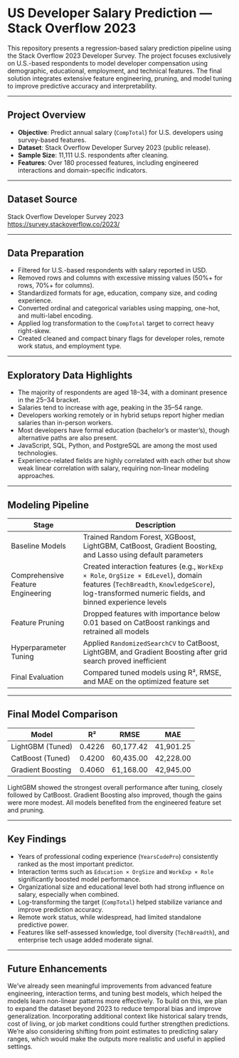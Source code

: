 # US Developer Salary Prediction — Stack Overflow 2023

This repository presents a regression-based salary prediction pipeline using the Stack Overflow 2023 Developer Survey. The project focuses exclusively on U.S.-based respondents to model developer compensation using demographic, educational, employment, and technical features. The final solution integrates extensive feature engineering, pruning, and model tuning to improve predictive accuracy and interpretability.

---

## Project Overview

- **Objective**: Predict annual salary (`CompTotal`) for U.S. developers using survey-based features.
- **Dataset**: Stack Overflow Developer Survey 2023 (public release).
- **Sample Size**: 11,111 U.S. respondents after cleaning.
- **Features**: Over 180 processed features, including engineered interactions and domain-specific indicators.

---

## Dataset Source

Stack Overflow Developer Survey 2023  
https://survey.stackoverflow.co/2023/

---

## Data Preparation

- Filtered for U.S.-based respondents with salary reported in USD.
- Removed rows and columns with excessive missing values (50%+ for rows, 70%+ for columns).
- Standardized formats for age, education, company size, and coding experience.
- Converted ordinal and categorical variables using mapping, one-hot, and multi-label encoding.
- Applied log transformation to the `CompTotal` target to correct heavy right-skew.
- Created cleaned and compact binary flags for developer roles, remote work status, and employment type.

---

## Exploratory Data Highlights

- The majority of respondents are aged 18–34, with a dominant presence in the 25–34 bracket.
- Salaries tend to increase with age, peaking in the 35–54 range.
- Developers working remotely or in hybrid setups report higher median salaries than in-person workers.
- Most developers have formal education (bachelor’s or master’s), though alternative paths are also present.
- JavaScript, SQL, Python, and PostgreSQL are among the most used technologies.
- Experience-related fields are highly correlated with each other but show weak linear correlation with salary, requiring non-linear modeling approaches.

---

## Modeling Pipeline

| Stage                          | Description                                                                 |
|-------------------------------|-----------------------------------------------------------------------------|
| Baseline Models               | Trained Random Forest, XGBoost, LightGBM, CatBoost, Gradient Boosting, and Lasso using default parameters |
| Comprehensive Feature Engineering | Created interaction features (e.g., `WorkExp × Role`, `OrgSize × EdLevel`), domain features (`TechBreadth`, `KnowledgeScore`), log-transformed numeric fields, and binned experience levels |
| Feature Pruning               | Dropped features with importance below 0.01 based on CatBoost rankings and retrained all models |
| Hyperparameter Tuning         | Applied `RandomizedSearchCV` to CatBoost, LightGBM, and Gradient Boosting after grid search proved inefficient |
| Final Evaluation              | Compared tuned models using R², RMSE, and MAE on the optimized feature set |

---

## Final Model Comparison

| Model               | R²     | RMSE        | MAE         |
|---------------------|--------|-------------|-------------|
| LightGBM (Tuned)    | 0.4226 | 60,177.42   | 41,901.25   |
| CatBoost (Tuned)    | 0.4200 | 60,435.00   | 42,228.00   |
| Gradient Boosting   | 0.4060 | 61,168.00   | 42,945.00   |

LightGBM showed the strongest overall performance after tuning, closely followed by CatBoost. Gradient Boosting also improved, though the gains were more modest. All models benefited from the engineered feature set and pruning.

---

## Key Findings

- Years of professional coding experience (`YearsCodePro`) consistently ranked as the most important predictor.
- Interaction terms such as `Education × OrgSize` and `WorkExp × Role` significantly boosted model performance.
- Organizational size and educational level both had strong influence on salary, especially when combined.
- Log-transforming the target (`CompTotal`) helped stabilize variance and improve prediction accuracy.
- Remote work status, while widespread, had limited standalone predictive power.
- Features like self-assessed knowledge, tool diversity (`TechBreadth`), and enterprise tech usage added moderate signal.

---

## Future Enhancements

We’ve already seen meaningful improvements from advanced feature engineering, interaction terms, and tuning best models, which helped the models learn non-linear patterns more effectively. To build on this, we plan to expand the dataset beyond 2023 to reduce temporal bias and improve generalization. Incorporating additional context like historical salary trends, cost of living, or job market conditions could further strengthen predictions. We’re also considering shifting from point estimates to predicting salary ranges, which would make the outputs more realistic and useful in applied settings.